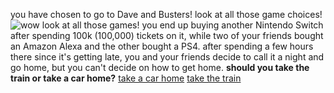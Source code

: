 you have chosen to go to Dave and Busters! look at all those game choices!
![wow look at all those games!](https://www.mcall.com/resizer/9eAZiVe-lUElkKmiy62dzd1pzco=/1200x0/top/arc-anglerfish-arc2-prod-tronc.s3.amazonaws.com/public/5ZB25WEZPVEHTC3GJN4JAD4I7E.jpg)
you end up buying another Nintendo Switch after spending 100k (100,000) tickets on it, while two of your friends bought an Amazon Alexa and the other bought a PS4.
after spending a few hours there since it's getting late, you and your friends decide to call it a night and go home, but you can't decide on how to get home.
**should you take the train or take a car home?**
[take a car home](../car/car.md)
[take the train](../train/train.md)
